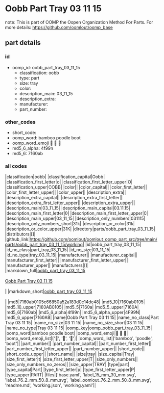 # Oobb Part Tray 03 11 15  

note: This is part of OOMP the Oopen Organization Method For Parts. For more details: https://github.com/oomlout/oomp_base

##  part details





### id
* oomp_id: oobb_part_tray_03_11_15
  * classification: oobb
  * type: part
  * size: tray
  * color: 
  * description_main: 03_11_15
  * description_extra: 
  * manufacturer: 
  * part_number: 

### other_codes
* short_code: 
* oomp_word: bamboo poodle boot
* oomp_word_emoji :bamboo: :poodle: :boot:
* md5_6_alpha: 4f99n
* md5_6: 7160ab

### all codes 
|classification|oobb|
|classification_capital|Oobb|
|classification_first_letter|o|
|classification_first_letter_upper|O|
|classification_upper|OOBB|
|color||
|color_capital||
|color_first_letter||
|color_first_letter_upper||
|color_upper||
|description_extra||
|description_extra_capital||
|description_extra_first_letter||
|description_extra_first_letter_upper||
|description_extra_upper||
|description_main|03_11_15|
|description_main_capital|03.11.15|
|description_main_first_letter|0|
|description_main_first_letter_upper|0|
|description_main_upper|03_11_15|
|description_only_numbers|031115|
|description_only_numbers_short|31k|
|description_or_color|31k|
|description_or_color_upper|31K|
|directory|parts/oobb_part_tray_03_11_15|
|distributors|[]|
|github_link|https://github.com/oomlout/oomlout_oomp_part_src/tree/main/parts/oobb_part_tray_03_11_15/working|
|id|oobb_part_tray_03_11_15|
|id_no_class|part_tray_03_11_15|
|id_no_size|03_11_15|
|id_no_type|tray_03_11_15|
|manufacturer||
|manufacturer_capital||
|manufacturer_first_letter||
|manufacturer_first_letter_upper||
|manufacturer_upper||
|manufacturers|[]|
|markdown_full|[oobb_part_tray_03_11_15](https://github.com/oomlout/oomlout_oomp_part_src/tree/main/parts/oobb_part_tray_03_11_15/working)<br>[](https://github.com/oomlout/oomlout_oomp_part_src/tree/main/parts/oobb_part_tray_03_11_15/working)<br>[Oobb Part Tray 03 11 15](https://github.com/oomlout/oomlout_oomp_part_src/tree/main/parts/oobb_part_tray_03_11_15/working)<br><br>|
|markdown_short|[oobb_part_tray_03_11_15](https://github.com/oomlout/oomlout_oomp_part_src/tree/main/parts/oobb_part_tray_03_11_15/working)<br><br>|
|md5|7160ab0105c66850a52a183d0c14dc48|
|md5_10|7160ab0105|
|md5_10_upper|7160AB0105|
|md5_5|7160a|
|md5_5_upper|7160A|
|md5_6|7160ab|
|md5_6_alpha|4f99n|
|md5_6_alpha_upper|4F99N|
|md5_6_upper|7160AB|
|name|Oobb Part Tray 03 11 15|
|name_no_class|Part Tray 03 11 15|
|name_no_size|03 11 15|
|name_no_size_short|03 11 15|
|name_no_type|Tray 03 11 15|
|oomp_key|oomp_oobb_part_tray_03_11_15|
|oomp_word|bamboo poodle boot|
|oomp_word_emoji|:bamboo: :poodle: :boot:|
|oomp_word_emoji_list|[':bamboo:', ':poodle:', ':boot:']|
|oomp_word_list|['bamboo', 'poodle', 'boot']|
|part_number||
|part_number_capital||
|part_number_first_letter||
|part_number_first_letter_upper||
|part_number_upper||
|short_code||
|short_code_upper||
|short_name||
|size|tray|
|size_capital|Tray|
|size_first_letter|t|
|size_first_letter_upper|T|
|size_only_numbers||
|size_only_numbers_no_zeros||
|size_upper|TRAY|
|type|part|
|type_capital|Part|
|type_first_letter|p|
|type_first_letter_upper|P|
|type_upper|PART|
|files|['base.yaml', 'label_15_mm_30_mm.svg', 'label_76_2_mm_50_8_mm.svg', 'label_oomlout_76_2_mm_50_8_mm.svg', 'readme.md', 'working.json', 'working.yaml']|
